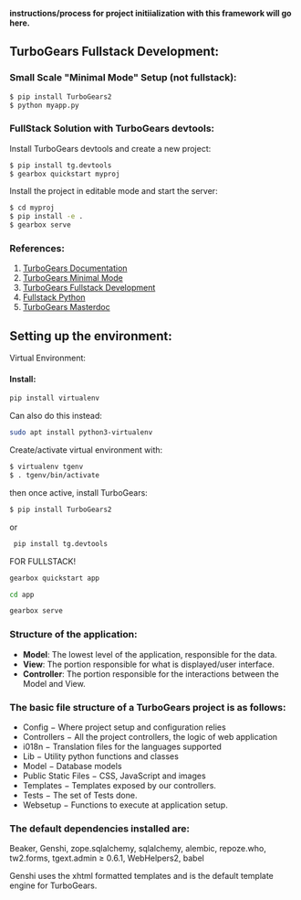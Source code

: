 **instructions/process for project initiialization with this framework will go here.**

## TurboGears Fullstack Development:

### Small Scale "Minimal Mode" Setup (not fullstack):

```BASH
$ pip install TurboGears2
$ python myapp.py
```

### FullStack Solution with TurboGears devtools:

Install TurboGears devtools and create a new project:

```BASH
$ pip install tg.devtools
$ gearbox quickstart myproj
```

Install the project in editable mode and start the server:

```BASH
$ cd myproj
$ pip install -e .
$ gearbox serve
```

### References:

1. [TurboGears Documentation](https://www.turbogears.org/)
2. [TurboGears Minimal Mode](https://turbogears.readthedocs.io/en/latest/turbogears/minimal/index.html)
3. [TurboGears Fullstack Development](https://turbogears.readthedocs.io/en/latest/turbogears/wiki20.html)
4. [Fullstack Python](https://www.fullstackpython.com/turbogears.html)
5. [TurboGears Masterdoc](https://turbogears.readthedocs.io/en/latest/)



## Setting up the environment:

Virtual Environment:

#### Install: 

```BASH
pip install virtualenv
```

Can also do this instead:

```BASH
sudo apt install python3-virtualenv
```

Create/activate virtual environment with:
```BASH
$ virtualenv tgenv
$ . tgenv/bin/activate
```

then once active, install TurboGears:
```BASH
$ pip install TurboGears2
```

or
```BASH
 pip install tg.devtools
 ```
 FOR FULLSTACK!

 ```BASH
 gearbox quickstart app
 ```

 ```BASH
cd app
```

```BASH
gearbox serve
```




### Structure of the application:
- **Model**: The lowest level of the application, responsible for the data.
- **View**: The portion responsible for what is displayed/user interface.
- **Controller**: The portion responsible for the interactions between the Model and View. 


### The basic file structure of a TurboGears project is as follows:
- Config − Where project setup and configuration relies
- Controllers − All the project controllers, the logic of web application
- i018n − Translation files for the languages supported
- Lib − Utility python functions and classes
- Model − Database models
- Public Static Files − CSS, JavaScript and images
- Templates − Templates exposed by our controllers.
- Tests − The set of Tests done.
- Websetup − Functions to execute at application setup.



### The default dependencies installed are:
Beaker, Genshi, zope.sqlalchemy, sqlalchemy, alembic, repoze.who, tw2.forms, tgext.admin ≥ 0.6.1, WebHelpers2, babel


Genshi uses the xhtml formatted templates and is the default template engine for TurboGears.